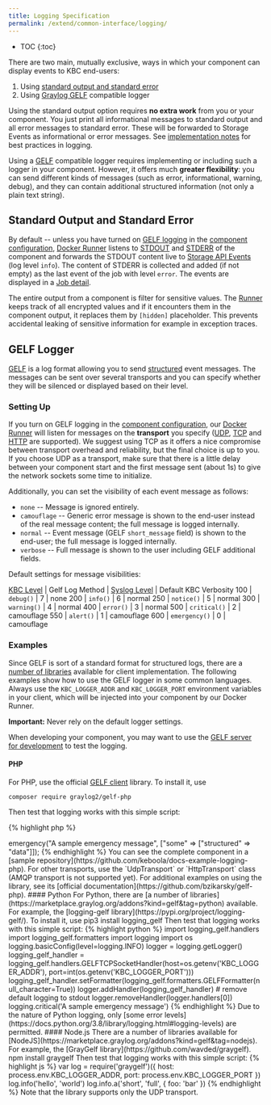 ```yaml
---
title: Logging Specification
permalink: /extend/common-interface/logging/
---
```


* TOC
{:toc}

There are two main, mutually exclusive, ways in which your component can display events to KBC end-users:

1. Using [standard output and standard error](https://en.wikipedia.org/wiki/Standard_streams)
2. Using [Graylog GELF](http://docs.graylog.org/en/3.1/pages/gelf.html) compatible logger

Using the standard output option requires **no extra work** from you or your component.
You just print all informational messages to standard output and all error messages to standard error.
These will be forwarded to Storage Events as informational or error messages. See
[implementation notes](/extend/component/implementation/) for best practices in logging.

Using a [GELF](http://docs.graylog.org/en/3.1/pages/gelf.html) compatible logger requires implementing or including
such a logger in your component. However, it offers much **greater flexibility**: you can send different
kinds of messages (such as error, informational, warning, debug), and they can contain additional
structured information (not only a plain text string).

## Standard Output and Standard Error
By default -- unless you have turned on [GELF logging](/extend/common-interface/logging/#gelf-logger) in the
[component configuration](https://components.keboola.com/),
[Docker Runner](/extend/docker-runner) listens to [STDOUT](https://en.wikipedia.org/wiki/Standard_streams#Standard_output_.28stdout.29)
and [STDERR](https://en.wikipedia.org/wiki/Standard_streams#Standard_error_.28stderr.29)
of the component and forwards the STDOUT content live to [Storage API Events](https://keboola.docs.apiary.io/#reference/events)
(log level `info`). The content of STDERR is collected and added (if not empty) as the last event of the job with level `error`.
The events are displayed in a [Job detail](https://help.keboola.com/management/jobs/).

The entire output from a component is filter for sensitive values. The [Runner](/extend/docker-runner/)
keeps track of all encrypted values and if it encounters them in the component output, it replaces
them by `[hidden]` placeholder. This prevents accidental leaking of sensitive information for
example in exception traces.

## GELF Logger
[GELF](http://docs.graylog.org/en/3.1/pages/gelf.html) is a log format allowing you to
send [structured](http://docs.graylog.org/en/3.1/pages/gelf.html#gelf-payload-specification) event messages.
The messages can be sent over several transports and you can specify whether they will be silenced or displayed based on their level.

### Setting Up
If you turn on GELF logging in the [component configuration](https://components.keboola.com/),
our [Docker Runner](/extend/docker-runner/) will listen
for messages on the **transport** you specify ([UDP](https://en.wikipedia.org/wiki/User_Datagram_Protocol),
[TCP](https://en.wikipedia.org/wiki/Transmission_Control_Protocol) and
[HTTP](https://en.wikipedia.org/wiki/Hypertext_Transfer_Protocol) are supported).
We suggest using TCP as it offers a nice compromise between transport overhead and reliability, but the final choice is up to you.
If you choose UDP as a transport, make sure that there is a little delay between your component start
and the first message sent (about 1s) to give the network sockets some time to initialize.

Additionally, you can set the visibility of each event message as follows:

- `none` -- Message is ignored entirely.
- `camouflage` -- Generic error message is shown to the end-user instead of the real message content; the full message is logged internally.
- `normal` -- Event message (GELF `short_message` field) is shown to the end-user; the full message is logged internally.
- `verbose` -- Full message is shown to the user including GELF additional fields.

Default settings for message visibilities:

[KBC Level](https://github.com/php-fig/fig-standards/blob/master/accepted/PSR-3-logger-interface.md#5-psrlogloglevel) | Gelf Log Method | [Syslog Level](https://en.wikipedia.org/wiki/Syslog#Severity_level) | Default KBC Verbosity
100 | `debug()` | 7 | none
200 | `info()`  | 6 | normal
250 | `notice()` | 5 | normal
300 | `warning()` | 4 | normal
400 | `error()` | 3 | normal
500 | `critical()` | 2 | camouflage
550 | `alert()` | 1 | camouflage
600 | `emergency()` | 0 | camouflage

### Examples
Since GELF is sort of a standard format for structured logs, there are a [number of libraries](https://marketplace.graylog.org/addons?kind=gelf)
available for client implementation. The following examples show how to use the GELF logger in some common languages.
Always use the `KBC_LOGGER_ADDR` and `KBC_LOGGER_PORT` environment variables in your client,
which will be injected into your component by our Docker Runner.

**Important:** Never rely on the default logger settings.

When developing your component, you may want to use the [GELF server for development](/extend/common-interface/logging/development/) to
test the logging.

#### PHP
For PHP, use the official [GELF client](https://github.com/bzikarsky/gelf-php) library. To install it, use

    composer require graylog2/gelf-php

Then test that logging works with this simple script:


{% highlight php %}
<?php

require("vendor/autoload.php");

$transport = new Gelf\Transport\TcpTransport(getenv('KBC_LOGGER_ADDR'), getenv('KBC_LOGGER_PORT'));
$logger = new \Gelf\Logger($transport);

$logger->emergency("A sample emergency message", ["some" => ["structured" => "data"]]);
{% endhighlight %}

You can see the complete component in
a [sample repository](https://github.com/keboola/docs-example-logging-php). For other transports, use the
`UdpTransport` or `HttpTransport` class (AMQP transport is not supported yet). For additional examples on using the library,
see its [official documentation](https://github.com/bzikarsky/gelf-php).

#### Python
For Python, there are [a number of libraries](https://marketplace.graylog.org/addons?kind=gelf&tag=python) available. For example, the [logging-gelf library](https://pypi.org/project/logging-gelf/). To install it, use

    pip3 install logging_gelf

Then test that logging works with this simple script:

{% highlight python %}
import logging_gelf.handlers
import logging_gelf.formatters
import logging
import os

logging.basicConfig(level=logging.INFO)
logger = logging.getLogger()
logging_gelf_handler = logging_gelf.handlers.GELFTCPSocketHandler(host=os.getenv('KBC_LOGGER_ADDR'), port=int(os.getenv('KBC_LOGGER_PORT')))
logging_gelf_handler.setFormatter(logging_gelf.formatters.GELFFormatter(null_character=True))
logger.addHandler(logging_gelf_handler)

# remove default logging to stdout
logger.removeHandler(logger.handlers[0])

logging.critical('A sample emergency message')
{% endhighlight %}

Due to the nature of Python logging, only [some error levels](https://docs.python.org/3.8/library/logging.html#logging-levels) are
permitted.

#### Node.js
There are a number of libraries available for [NodeJS](https://marketplace.graylog.org/addons?kind=gelf&tag=nodejs).
For example, the [GrayGelf library](https://github.com/wavded/graygelf).

    npm install graygelf

Then test that logging works with this simple script:

{% highlight js %}
var log = require('graygelf')({
  host: process.env.KBC_LOGGER_ADDR,
  port: process.env.KBC_LOGGER_PORT
})

log.info('hello', 'world')
log.info.a('short', 'full', { foo: 'bar' })
{% endhighlight %}

Note that the library supports only the UDP transport.
